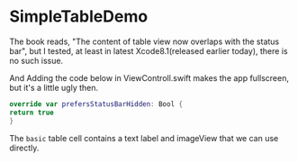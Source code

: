 # SimpleTableDemo

The book reads, "The content of table view now overlaps with the status bar", but I tested, at least in latest Xcode8.1(released earlier today), there is no such issue.

And Adding the code below in ViewControll.swift makes the app fullscreen, but it's a little ugly then.

```swift
override var prefersStatusBarHidden: Bool {
return true
}                                                      

```

The `basic` table cell contains a text label and imageView that we can use directly.
